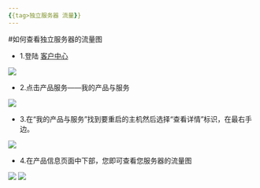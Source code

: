 ```yaml
---
{{tag>独立服务器 流量}}
---
```


#如何查看独立服务器的流量图

* 1.登陆  [客户中心](http://portal.51hosting.com/clientarea.php)

![](http://ww2.sinaimg.cn/large/a74e55b4jw1dzas3o3a7yj.jpg)

* 2.点击产品服务——我的产品与服务

![](http://ww2.sinaimg.cn/large/a74eed94jw1dzas8srm16j.jpg)

* 3.在“我的产品与服务”找到要重启的主机然后选择“查看详情”标识，在最右手边。

![](http://ww2.sinaimg.cn/large/a74eed94jw1dzasbchdhfj.jpg)

* 4.在产品信息页面中下部，您即可查看您服务器的流量图

![](http://ww4.sinaimg.cn/large/a74e55b4jw1e071zn6lgpj.jpg)
![](http://ww1.sinaimg.cn/large/a74ecc4cjw1e0721lp1jyj.jpg)
